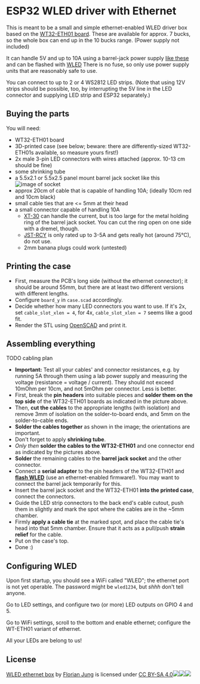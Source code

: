 # ESP32 WLED driver with Ethernet

This is meant to be a small and simple ethernet-enabled WLED driver box based on the [WT32-ETH01 board](https://aliexpress.com/w/wholesale-WT32%2525252deth01.html). These are available for approx. 7 bucks, so the whole box can end up in the 10 bucks range. (Power supply not included)

It can handle 5V and up to 10A using a barrel-jack power supply [like these](https://www.amazon.com/s?k=power+supply+5V+10A+barrel+jack) and can be flashed with [WLED](https://kno.wled.ge)
There is no fuse, so only use power supply units that are reasonably safe to use.

You can connect to up to 2 or 4 WS2812 LED strips. (Note that using 12V strips should be possible, too, by interrupting the 5V line in the LED connector and supplying LED strip and ESP32 separately.)

## Buying the parts

You will need:

- WT32-ETH01 board
- 3D-printed case (see below; beware: there are differently-sized WT32-ETH01s available, so measure yours first!)
- 2x male 3-pin LED connectors with wires attached (approx. 10-13 cm should be fine)
- some shrinking tube
- a 5.5x2.1 or 5.5x2.5 panel mount barrel jack socket like this ![image of socket](jack.jpg)
- approx 20cm of cable that is capable of handling 10A; (ideally 10cm red and 10cm black)
- small cable ties that are <= 5mm at their head
- a small connector capable of handling 10A
	- [XT-30](https://duckduckgo.com/?q=xt-30+connector&iar=images&iax=images&ia=images) can handle the current, but is too large for the metal holding ring of the barrel jack socket. You can cut the ring open on one side with a dremel, though.
	- [JST-RCY](https://duckduckgo.com/?hps=1&q=jst-rcy&iax=images&ia=images) is only rated up to 3-5A and gets really hot (around 75°C), do not use.
	- 2mm banana plugs could work (untested)

## Printing the case

- First, measure the PCB's long side (without the ethernet connector); it should be around 55mm, but there are at least two different versions with different lengths.
- Configure `board_y` in `case.scad` accordingly.
- Decide whether how many LED connectors you want to use. If it's 2x, set `cable_slot_xlen = 4`, for 4x, `cable_slot_xlen = 7` seems like a good fit.
- Render the STL using [OpenSCAD](https://openscad.org) and print it.

## Assembling everything

TODO cabling plan

- **Important:** Test all your cables' and connector resistances, e.g. by running 5A through them using a lab power supply and measuring the voltage (resistance = voltage / current). They should not exceed 10mOhm per 10cm, and not 5mOhm per connector. Less is better.
- First, break the **pin headers** into suitable pieces and **solder them on the top side** of the WT32-ETH01 boards as indicated in the picture above.
- Then, **cut the cables** to the appropriate lengths (with isolation) and remove 3mm of isolation on the solder-to-board ends, and 5mm on the solder-to-cable ends.
- **Solder the cables together** as shown in the image; the orientations are important.
- Don't forget to apply **shrinking tube**.
- *Only then* **solder the cables to the WT32-ETH01** and one connector end as indicated by the pictures above.
- **Solder** the remaining cables to the **barrel jack socket** and the other connector.
- Connect a **serial adapter** to the pin headers of the WT32-ETH01 and [**flash WLED**](https://kno.wled.ge/basics/install-binary/) (use an ethernet-enabled firmware!). You may want to connect the barrel jack temporarily for this.
- Insert the barrel jack socket and the WT32-ETH01 **into the printed case**, connect the connectors.
- Guide the LED strip connectors to the back end's cable cutout, push them in slightly and mark the spot where the cables are in the ~5mm chamber.
- Firmly **apply a cable tie** at the marked spot, and place the cable tie's head into that 5mm chamber. Ensure that it acts as a pull/push **strain relief** for the cable.
- Put on the case's top.
- Done :)

## Configuring WLED

Upon first startup, you should see a WiFi called "WLED"; the ethernet port is not yet operable. The password might be `wled1234`, but _shhh_ don't tell anyone.

Go to LED settings, and configure two (or more) LED outputs on GPIO 4 and 5.

Go to WiFi settings, scroll to the bottom and enable ethernet; configure the WT-ETH01 variant of ethernet.

All your LEDs are belong to us!

## License

[WLED ethernet box](https://github.com/Windfisch/wled-ethernet-box) by [Florian Jung](https://github.com/Windfisch) is licensed under [CC BY-SA 4.0![](https://mirrors.creativecommons.org/presskit/icons/cc.svg?ref=chooser-v1)![](https://mirrors.creativecommons.org/presskit/icons/by.svg?ref=chooser-v1)![](https://mirrors.creativecommons.org/presskit/icons/sa.svg?ref=chooser-v1)](https://creativecommons.org/licenses/by-sa/4.0/?ref=chooser-v1)
